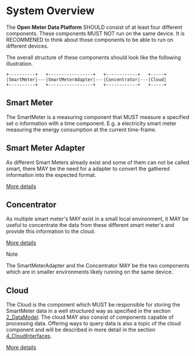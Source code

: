 # System Overview

The **Open Meter Data Platform** SHOULD consist of at least four different components. These components MUST NOT run on the same device. It is RECOMMENED to think about those components to be able to run on different devices.

The overall structure of these components should look like the following illustration.

    +----------+   +-----------------+   +------------+   +-----+
    |SmartMeter|---|SmartMeterAdapter|---|Concentrator|---|Cloud|
    +----------+   +-----------------+   +------------+   +-----+


## Smart Meter

The SmartMeter is a measuring component that MUST measure a specified set o information with a time component. E.g. a electricity smart meter measuring the energy consumption at the current time-frame.

## Smart Meter Adapter

As different Smart Meters already exist and some of them can not be called smart, there MAY be the need for a adapter to convert the gathered information into the expected format.

[More details](SmartMeterAdapter.md)

## Concentrator

As multiple smart meter's MAY exist in a small local environment, it MAY be useful to concentrate the data from these different smart meter's and provide this information to the cloud.

[More details](Concentrator.md)

> [!NOTE]
> The SmartMeterAdapter and the Concentrator MAY be the two components which are in smaller environments likely running on the same device.

## Cloud

The Cloud is the component which MUST be responsible for storing the SmartMeter data in a well structured way as specified in the section [2_DataModel](./../2_DataModel/overview.md). The cloud MAY also consist of components capable of processing data. Offering ways to query data is also a topic of the cloud component and will be described in more detail in the section [4_CloudInterfaces](./../4_CloudInterfaces/overview.md).

[More details](Cloud.md)

